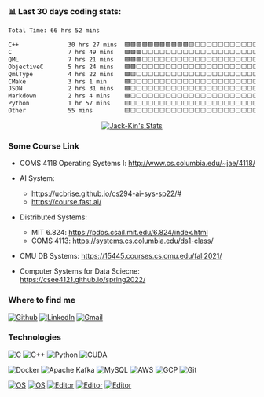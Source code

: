 <h3>📊 Last 30 days coding stats:</h3>
<!--START_SECTION:waka-->

```txt
Total Time: 66 hrs 52 mins

C++              30 hrs 27 mins  🟩🟩🟩🟩🟩🟩🟩🟩🟩🟩🟩🟨⬜⬜⬜⬜⬜⬜⬜⬜⬜⬜⬜⬜⬜   45.54 %
C                7 hrs 49 mins   🟩🟩🟩⬜⬜⬜⬜⬜⬜⬜⬜⬜⬜⬜⬜⬜⬜⬜⬜⬜⬜⬜⬜⬜⬜   11.69 %
QML              7 hrs 21 mins   🟩🟩🟩⬜⬜⬜⬜⬜⬜⬜⬜⬜⬜⬜⬜⬜⬜⬜⬜⬜⬜⬜⬜⬜⬜   11.00 %
ObjectiveC       5 hrs 24 mins   🟩🟩⬜⬜⬜⬜⬜⬜⬜⬜⬜⬜⬜⬜⬜⬜⬜⬜⬜⬜⬜⬜⬜⬜⬜   08.08 %
QmlType          4 hrs 22 mins   🟩🟨⬜⬜⬜⬜⬜⬜⬜⬜⬜⬜⬜⬜⬜⬜⬜⬜⬜⬜⬜⬜⬜⬜⬜   06.53 %
CMake            3 hrs 1 min     🟩⬜⬜⬜⬜⬜⬜⬜⬜⬜⬜⬜⬜⬜⬜⬜⬜⬜⬜⬜⬜⬜⬜⬜⬜   04.52 %
JSON             2 hrs 31 mins   🟩⬜⬜⬜⬜⬜⬜⬜⬜⬜⬜⬜⬜⬜⬜⬜⬜⬜⬜⬜⬜⬜⬜⬜⬜   03.78 %
Markdown         2 hrs 4 mins    🟩⬜⬜⬜⬜⬜⬜⬜⬜⬜⬜⬜⬜⬜⬜⬜⬜⬜⬜⬜⬜⬜⬜⬜⬜   03.09 %
Python           1 hr 57 mins    🟨⬜⬜⬜⬜⬜⬜⬜⬜⬜⬜⬜⬜⬜⬜⬜⬜⬜⬜⬜⬜⬜⬜⬜⬜   02.92 %
Other            55 mins         🟨⬜⬜⬜⬜⬜⬜⬜⬜⬜⬜⬜⬜⬜⬜⬜⬜⬜⬜⬜⬜⬜⬜⬜⬜   01.39 %
```

<!--END_SECTION:waka-->




<p align="center">
  <a href="https://github.com/Jack-Kin" class="rich-diff-level-one">
    <img src="https://github-readme-stats.vercel.app/api?username=Jack-Kin&title_color=333&text_color=777" alt="Jack-Kin's Stats" >
    <!-- &hide=issues
    <img src="https://github-readme-stats.vercel.app/api?username=Jack-Kin&hide=issues&title_color=333&text_color=777" alt="Jack-Kin's Stats" >
    -->
  </a>
</p>



<h3>Some Course Link</h3>

* COMS 4118 Operating Systems I: http://www.cs.columbia.edu/~jae/4118/

* AI System: 
  * https://ucbrise.github.io/cs294-ai-sys-sp22/#
  * https://course.fast.ai/

* Distributed Systems:
  * MIT 6.824: https://pdos.csail.mit.edu/6.824/index.html
  * COMS 4113: https://systems.cs.columbia.edu/ds1-class/

* CMU DB Systems: https://15445.courses.cs.cmu.edu/fall2021/

* Computer Systems for Data Sciecne: https://csee4121.github.io/spring2022/


<h3>Where to find me</h3>

<p>
  <a href="https://github.com/Jack-Kin" target="_blank"><img alt="Github" src="https://img.shields.io/badge/GitHub-%2312100E.svg?&style=for-the-badge&logo=Github&logoColor=white" /></a> 
  <a href="https://www.linkedin.com/in/zhejian-jin/" target="_blank"><img alt="LinkedIn" src="https://img.shields.io/badge/linkedIn-%230077B5.svg?&style=for-the-badge&logo=linkedin&logoColor=white" /></a>
  <a href="mailto:zj2324@columbia.edu" target="_blank"><img alt="Gmail" src="https://img.shields.io/badge/Gmail-red?&style=for-the-badge&logo=linkedin&logoColor=white" /></a> 
</p>

<h3>Technologies</h3>

![C](https://img.shields.io/badge/-C-239DFF?style=flat-square&logo=c&logoColor=white)
![C++](https://img.shields.io/badge/-C%2B%2B-00599C?style=flat-square&logo=c%2B%2B&logoColor=white)
![Python](https://img.shields.io/badge/-Python-3776AB?style=flat-square&logo=Python&logoColor=white)
![CUDA](https://img.shields.io/badge/-CUDA-76B900?style=flat-square&logo=NVIDIA&logoColor=white)

![Docker](https://img.shields.io/badge/-Docker-46a2f1?style=flat-square&logo=docker&logoColor=white)
![Apache Kafka](https://img.shields.io/badge/-Apache%20Kafka-231F20?style=flat-square&logo=apache-kafka&logoColor=white)
![MySQL](https://img.shields.io/badge/-MySQL-4479A1?style=flat-square&logo=MySQL&logoColor=white)
![AWS](https://img.shields.io/badge/-AWS-232F3E?style=flat-square&logo=amazon-aws)
![GCP](https://img.shields.io/badge/-GCP-1a73e8?style=flat-square&logo=google-cloud&logoColor=white)
![Git](https://img.shields.io/badge/-Git-F05032?style=flat-square&logo=git&logoColor=white)

[![OS](https://img.shields.io/badge/OS-Manjaro-brightgreen?style=flat&logo=Manjaro&logoColor=#35BF5C)](https://manjaro.org/)
[![OS](https://img.shields.io/badge/OS-Windows-blue?style=flat&logo=Windows&logoColor=blue)](https://www.microsoft.com/en-us/windows)
[![Editor](https://img.shields.io/badge/Editor-VSCode-blue?style=flat&logo=visual-studio-code&logoColor=lightblue)](https://code.visualstudio.com/)
[![Editor](https://img.shields.io/badge/Editor-JetBrains-blueviolet?style=flat&logo=JetBrains&logoColor=white)](https://www.jetbrains.com/)
[![Editor](https://img.shields.io/badge/Editor-VIM-019733?style=flat&logo=VIM&logoColor=white)](https://www.vim.org/)





